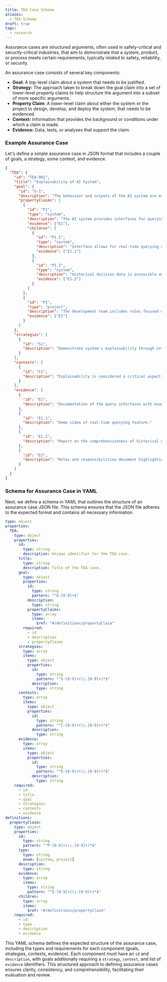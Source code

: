 ```yaml
---
title: TEA Case Schema
aliases:
  - TEA Schema
draft: true
tags:
  - research
---
```

Assurance cases are structured arguments, often used in safety-critical and security-critical industries, that aim to demonstrate that a system, product, or process meets certain requirements, typically related to safety, reliability, or security.

An assurance case consists of several key components:

- **Goal:** A top-level claim about a system that needs to be justified.
- **Strategy:** The approach taken to break down the goal claim into a set of lower-level property claims to help structure the argument into a subset of more specific arguments.
- **Property Claim**: A lower-level claim about either the system or the project to design, develop, and deploy the system, that needs to be evidenced.
- **Context:** Information that provides the background or conditions under which a claim is made.
- **Evidence:** Data, tests, or analyses that support the claim.
### Example Assurance Case

Let's define a simple assurance case in JSON format that includes a couple of goals, a strategy, some context, and evidence.

```json
{
  "TEA": {
    "id": "TEA-001",
    "title": "Explainability of AI System",
    "goal": {
      "id": "G-1",
      "description": "The behaviour and outputs of the AI system are explainable by trained professionals",
      "propertyClaims": [
        {
          "id": "P1",
          "type": "system",
          "description": "The AI system provides interfaces for querying and understanding model decisions.",
          "evidence": ["E1"],
          "children": [
            {
              "id": "P1.1",
              "type": "system",
              "description": "Interface allows for real-time querying of decisions.",
              "evidence": ["E1.1"]
            },
            {
              "id": "P1.2",
              "type": "system",
              "description": "Historical decision data is accessible and comprehensive.",
              "evidence": ["E1.2"]
            }
          ]
        },
        {
          "id": "P2",
          "type": "project",
          "description": "The development team includes roles focused on ensuring explainability.",
          "evidence": ["E2"]
        }
      ]
    },
    "strategies": [
      {
        "id": "S1",
        "description": "Demonstrate system's explainability through interface functionality and team expertise."
      }
    ],
    "contexts": [
      {
        "id": "C1",
        "description": "Explainability is considered a critical aspect of AI ethics."
      }
    ],
    "evidence": [
      {
        "id": "E1",
        "description": "Documentation of the query interfaces with examples."
      },
      {
        "id": "E1.1",
        "description": "Demo video of real-time querying feature."
      },
      {
        "id": "E1.2",
        "description": "Report on the comprehensiveness of historical decision data."
      },
      {
        "id": "E2",
        "description": "Roles and responsibilities document highlighting explainability experts."
      }
    ]
  }
}
```

### Schema for Assurance Case in YAML

Next, we define a schema in YAML that outlines the structure of an assurance case JSON file. This schema ensures that the JSON file adheres to the expected format and contains all necessary information.

```yaml
type: object
properties:
  TEA:
    type: object
    properties:
      id:
        type: string
        description: Unique identifier for the TEA case.
      title:
        type: string
        description: Title of the TEA case.
      goal:
        type: object
        properties:
          id:
            type: string
            pattern: "^G-[0-9]+$"
          description:
            type: string
          propertyClaims:
            type: array
            items:
              $ref: "#/definitions/propertyClaim"
        required:
          - id
          - description
          - propertyClaims
      strategies:
        type: array
        items:
          type: object
          properties:
            id:
              type: string
              pattern: "^S-[0-9]+(\\.[0-9]+)*$"
            description:
              type: string
      contexts:
        type: array
        items:
          type: object
          properties:
            id:
              type: string
              pattern: "^C-[0-9]+(\\.[0-9]+)*$"
            description:
              type: string
      evidence:
        type: array
        items:
          type: object
          properties:
            id:
              type: string
              pattern: "^E-[0-9]+(\\.[0-9]+)*$"
            description:
              type: string
    required:
      - id
      - title
      - goal
      - strategies
      - contexts
      - evidence
definitions:
  propertyClaim:
    type: object
    properties:
      id:
        type: string
        pattern: "^P-[0-9]+(\\.[0-9]+)*$"
      type:
        type: string
        enum: [system, project]
      description:
        type: string
      evidence:
        type: array
        items:
          type: string
          pattern: "^E-[0-9]+(\\.[0-9]+)*$"
      children:
        type: array
        items:
          $ref: "#/definitions/propertyClaim"
    required:
      - id
      - type
      - description
      - evidence
```

This YAML schema defines the expected structure of the assurance case, including the types and requirements for each component (goals, strategies, contexts, evidence). Each component must have an `id` and `description`, with goals additionally requiring a `strategy`, `context`, and list of `evidence` identifiers. This structured approach to defining assurance cases ensures clarity, consistency, and comprehensibility, facilitating their evaluation and review.
